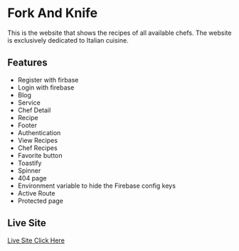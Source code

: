 
# Fork And Knife

This is the website that shows the recipes of all available chefs. The website is exclusively dedicated to Italian cuisine. 


## Features

- Register with firbase
- Login with firebase
- Blog
- Service
- Chef Detail
- Recipe
- Footer
- Authentication
- View Recipes
- Chef Recipes
- Favorite button
- Toastify
- Spinner
- 404 page
- Environment variable to hide the Firebase config keys
- Active Route
- Protected page
## Live Site

[Live Site Click Here](https://forkandknife-c3291.web.app/)

